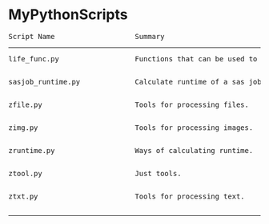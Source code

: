 # MyPythonScripts


<pre>Script Name                   Summary</pre>
----------------------------------------------------------------------------------------------------
<pre>life_func.py                  Functions that can be used to solve problems in real life.

</pre>
<pre>sasjob_runtime.py             Calculate runtime of a sas job from its logs.

</pre>
<pre>zfile.py                      Tools for processing files.

</pre>
<pre>zimg.py                       Tools for processing images.

</pre>
<pre>zruntime.py                   Ways of calculating runtime.

</pre>
<pre>ztool.py                      Just tools.

</pre>
<pre>ztxt.py                       Tools for processing text.

</pre>
----------------------------------------------------------------------------------------------------

